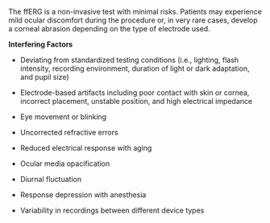 The ffERG is a non-invasive test with minimal risks. Patients may experience mild ocular discomfort during the procedure or, in very rare cases, develop a corneal abrasion depending on the type of electrode used.

**Interfering Factors**

- Deviating from standardized testing conditions (i.e., lighting, flash intensity, recording environment, duration of light or dark adaptation, and pupil size)

- Electrode-based artifacts including poor contact with skin or cornea, incorrect placement, unstable position, and high electrical impedance

- Eye movement or blinking

- Uncorrected refractive errors

- Reduced electrical response with aging

- Ocular media opacification

- Diurnal fluctuation

- Response depression with anesthesia

- Variability in recordings between different device types